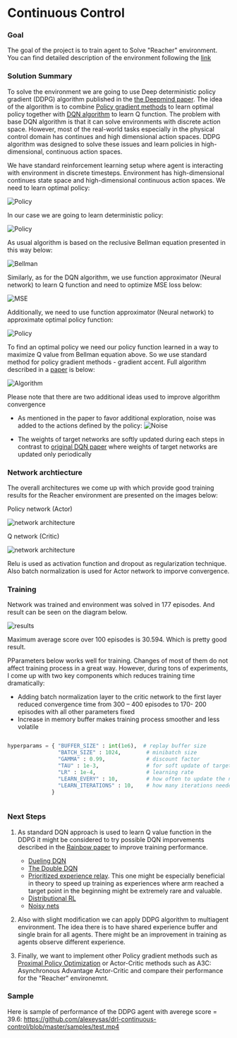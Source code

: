 [//]: # (Image References)

[image1]: images/policy.png "Policy"
[image2]: images/deterministic-policy.png "Deterministic-policy"
[image3]: images/bellman.png "Bellman"
[image4]: images/mseloss.png "Loss"
[image5]: images/policy2.png "Policy"
[image6]: images/algorithm.png "Algorithm"
[image7]: images/noise.png "Noise"
[image8]: images/actor.png "Actor"
[image9]: images/critic.png "Critic"
[image10]: images/training.png "Training"

#  Continuous Control

### Goal

The goal of the project is to train agent to Solve "Reacher" environment. You can find detailed description of the environment following the [link](README.md) 

### Solution Summary

To solve the environment we are going to use Deep deterministic policy gradient (DDPG) algorithm published in the [the Deepmind paper](https://arxiv.org/pdf/1509.02971.pdf). The idea of the algorithm is to combine [Policy gradient methods](http://www.scholarpedia.org/article/Policy_gradient_methods) to learn optimal policy together with [DQN algorithm](https://storage.googleapis.com/deepmind-media/dqn/DQNNaturePaper.pdf) to learn Q function. The problem with base DQN algorithm is that it can solve environments with discrete action space. However, most of the real-world tasks especially in the physical control domain has continues and high dimensional action spaces. DDPG algorithm was designed to solve these issues and learn policies in high-dimensional, continuous action spaces.

We have standard reinforcement learning setup where agent is interacting with environment in discrete timesteps. Environment has high-dimensional continues state space and high-dimensional continuous action spaces. We need to learn optimal policy:

![Policy][image1] 

In our case we are going to learn deterministic policy:

![Policy][image2] 

As usual algorithm is based on the reclusive Bellman equation presented in this way below:

![Bellman][image3] 

Similarly, as for the DQN algorithm, we use function approximator (Neural network) to learn Q function and need to optimize MSE loss below:

![MSE][image4] 

Additionally, we need to use function approximator (Neural network) to approximate optimal policy function:

![Policy][image5]

To find an optimal policy we need our policy function learned in a way to maximize Q value from Bellman equation above. So we use standard method for policy gradient methods - gradient accent. Full algorithm described in a [paper](https://arxiv.org/pdf/1509.02971.pdf) is below:

![Algorithm][image6]

Please note that there are two additional ideas used to improve algorithm convergence

- As mentioned in the paper to favor additional exploration, noise was added to the actions defined by the policy:
![Noise][image7]

- The weights of target networks are softly updated during each steps in contrast to [original DQN paper](https://storage.googleapis.com/deepmind-media/dqn/DQNNaturePaper.pdf) where weights of target networks are updated only periodically


### Network archtiecture

The overall architectures we come up with which provide good training results for the Reacher environment are presented on the images below:

Policy network (Actor)

![network architecture][image8]

Q network (Critic) 

![network architecture][image9]

Relu is used as activation function and dropout as regularization technique. Also batch normalization is used for Actor network to imporve convergence.

### Training

Network was trained and environment was solved in 177 episodes. And result can be seen on the diagram below.

![results][image10]

Maximum average score over 100 episodes is 30.594. Which is pretty good result.

PParameters below works well for training.  Changes of most of them do not affect training process in a great way. However, during tons of experiments, I come up with two key components which reduces training time dramatically:
- Adding batch normalization layer to the critic network to the first layer reduced convergence time from 300 – 400 episodes to 170- 200 episodes with all other parameters fixed
- Increase in memory buffer makes training process smoother and less volatile

```python

hyperparams = { "BUFFER_SIZE" : int(1e6),  # replay buffer size
                "BATCH_SIZE" : 1024,        # minibatch size
                "GAMMA" : 0.99,             # discount factor
                "TAU" : 1e-3,               # for soft update of target parameters
                "LR" : 1e-4,                # learning rate 
                "LEARN_EVERY" : 10,         # how often to update the network
                "LEARN_ITERATIONS" : 10,    # how many iterations needed for each network update
              }
              
```

### Next Steps

1. As standard DQN approach is used to learn Q value function in the DDPG it might be considered to try possible DQN imporvements described in the [Rainbow paper](https://arxiv.org/pdf/1710.02298.pdf) to improve training performance.

   - [Dueling DQN](https://arxiv.org/abs/1511.06581)
   - [The Double DQN](https://arxiv.org/abs/1509.06461)
   - [Prioritized experience relay](https://arxiv.org/abs/1511.05952). This one might be especially beneficial in theory to speed up   training as experiences where arm reached a target point in the beginning might be extremely rare and valuable.
   - [Distributional RL](https://arxiv.org/abs/1707.06887)
   - [Noisy nets](https://arxiv.org/abs/1706.10295)


2. Also with slight modification we can apply DDPG algorithm to multiagent environment. The idea there is to have shared experience buffer and single brain for all agents. There might be an improvement in training as agents observe different experience.

3. Finally, we want to implement other Policy gradient methods such as [Proximal Policy Optimization](https://arxiv.org/abs/1707.06347) or Actor-Critic methods such as A3C: Asynchronous Advantage Actor-Critic and compare their performance for the "Reacher" environemnt.

### Sample

Here is sample of performance of the DDPG agent with averege score = 39.6:  https://github.com/alexeysas/drl-continuous-control/blob/master/samples/test.mp4

